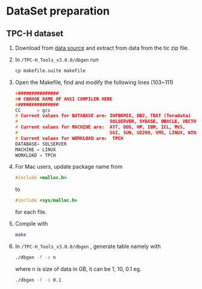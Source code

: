 # DataSet preparation

## TPC-H dataset

1. Download from [data source](https://www.tpc.org/tpc_documents_current_versions/download_programs/tools-download-request5.asp?bm_type=TPC-H&bm_vers=3.0.0&mode=CURRENT-ONLY) and extract from data from the tic zip file.

2. In `/TPC-H_Tools_v3.0.0/dbgen`  run

   ```bash
   cp makefile.suite makefile
   ```

3. Open the Makefile, find and modify the following lines (103~111)

   ```c++
   ################
   ## CHANGE NAME OF ANSI COMPILER HERE
   ################
   CC      = gcc 
   # Current values for DATABASE are: INFORMIX, DB2, TDAT (Teradata)
   #                                  SQLSERVER, SYBASE, ORACLE, VECTORWISE
   # Current values for MACHINE are:  ATT, DOS, HP, IBM, ICL, MVS, 
   #                                  SGI, SUN, U2200, VMS, LINUX, WIN32 
   # Current values for WORKLOAD are:  TPCH
   DATABASE= SQLSERVER
   MACHINE = LINUX
   WORKLOAD = TPCH
   ```

4. For Mac users,  update package name from 

   ```c
   #include <malloc.h>
   ```

   to

   ```c
   #include <sys/malloc.h>
   ```

   for each file. 

5. Compile with

   ```bash
   make
   ```

6. In `/TPC-H_Tools_v3.0.0/dbgen` , generate  table namely with

   ```bash
   ./dbgen -f -s n
   ```
   where n is size of data in GB, it can be 1, 10, 0.1
   eg.
   ```bash
   ./dbgen -f -s 0.1
